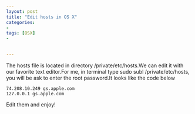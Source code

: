 ```yaml
---
layout: post
title: "Edit hosts in OS X"
categories: 
- 
tags: [OSX]
- 


---
```



The hosts file is located in directory /private/etc/hosts.We can edit it with our favorite text editor.For me, in terminal type sudo subl /private/etc/hosts, you will be ask to enter the root password.It looks like the code below

	74.208.10.249 gs.apple.com
	127.0.0.1 gs.apple.com
Edit them and enjoy!
